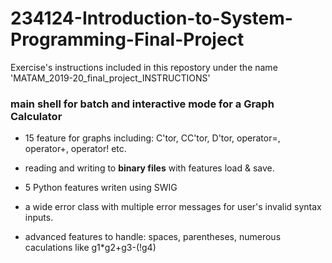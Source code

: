 # 234124-Introduction-to-System-Programming-Final-Project

Exercise's instructions included in this repostory under the name 'MATAM_2019-20_final_project_INSTRUCTIONS'

### main shell for batch and interactive mode for a Graph Calculator

- 15 feature for graphs including: C'tor, CC'tor, D'tor, operator=, operator+, operator! etc.

- reading and writing to **binary files** with features load & save.

- 5 Python features writen using SWIG 

- a wide error class with multiple error messages for user's invalid syntax inputs.

- advanced features to handle: spaces, parentheses, numerous caculations like g1*g2+g3-(!g4)
